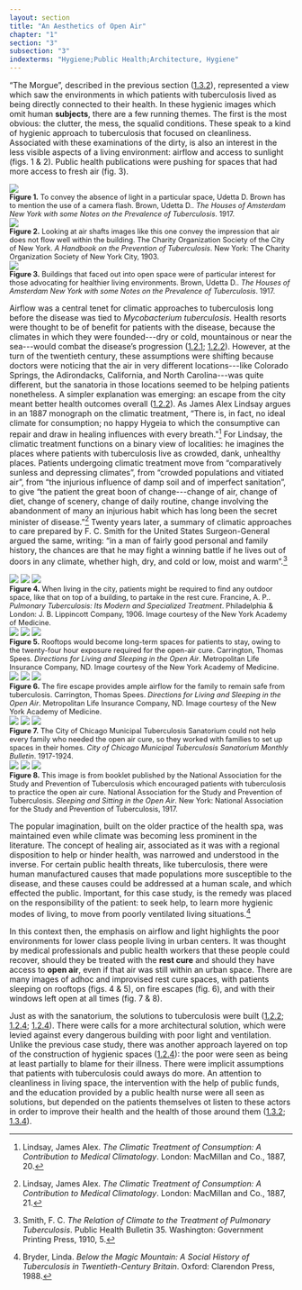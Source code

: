 ```yaml
---
layout: section
title: "An Aesthetics of Open Air"
chapter: "1"
section: "3"
subsection: "3"
indexterms: "Hygiene;Public Health;Architecture, Hygiene"
---
```


“The Morgue”, described in the previous section (<a href="{{ site.baseurl }}/narrative/1_3_2">1.3.2</a>), represented a view which saw the environments in which patients with tuberculosis lived as being directly connected to their health. In these hygienic images which omit human <span data-tooltip aria-haspopup="true" class="has-tip" data-disable-hover="false" tabindex="1" data-title="The term research subject refers to a human person who has been ingested into a research program, and whose identity, personhood, and body have become the focus of a research program. I think of the subject in a Foucauldian sense: The 'subject' is a pun on the monarchal subject, someone who has no agency under the spectacular power of the sovereign. In this case it the subject lacks agency in relation to the researcher studying them."><b>subjects</b></span>, there are a few running themes. The first is the most obvious: the clutter, the mess, the squalid conditions. These speak to a kind of hygienic approach to tuberculosis that focused on cleanliness. Associated with these examinations of the dirty, is also an interest in the less visible aspects of a living environment: airflow and access to sunlight (figs. 1 & 2). Public health publications were pushing for spaces that had more access to fresh air (fig. 3).

<div class="card-container-horizontal"><div class="card-container-horizontal-content"><img id="Brown_TheHousesofAmsterdamNewYo_1917_56" class="image-medium image-center" src="{{ site.baseurl }}/assets/img/Brown_TheHousesofAmsterdamNewYo_1917_56.jpg">

<div class="caption-font" style="font-size:.9em"><b>Figure 1.</b> To convey the absence of light in a particular space, Udetta D. Brown has to mention the use of a camera flash. Brown, Udetta D.. <i>The Houses of Amsterdam New York with some Notes on the Prevalence of Tuberculosis</i>. 1917.</div></div>

<div class="card-container-horizontal-content"><img id="CharityOrganiza_AHandbookonthePreventiono_1903_351" class="image-medium image-center" src="{{ site.baseurl }}/assets/img/CharityOrganiza_AHandbookonthePreventiono_1903_351.jpg">

<div class="caption-font" style="font-size:.9em"><b>Figure 2.</b> Looking at air shafts images like this one convey the impression that air does not flow well within the building. The Charity Organization Society of the City of New York. <i>A Handbook on the Prevention of Tuberculosis</i>. New York: The Charity Organization Society of New York City, 1903.</div></div>

<div class="card-container-horizontal-content"><img id="Brown_TheHousesofAmsterdamNewYo_1917_62" class="image-medium image-center" src="{{ site.baseurl }}/assets/img/Brown_TheHousesofAmsterdamNewYo_1917_62.jpg">

<div class="caption-font" style="font-size:.9em"><b>Figure 3.</b> Buildings that faced out into open space were of particular interest for those advocating for healthier living environments. Brown, Udetta D.. <i>The Houses of Amsterdam New York with some Notes on the Prevalence of Tuberculosis</i>. 1917.</div></div></div>

Airflow was a central tenet for climatic approaches to tuberculosis long before the disease was tied to <i>Mycobacterium tuberculosis</i>. Health resorts were thought to be of benefit for patients with the disease, because the climates in which they were founded---dry or cold, mountainous or near the sea---would combat the disease’s progression (<a href="{{ site.baseurl }}/narrative/1_2_1">1.2.1</a>; <a href="{{ site.baseurl }}/narrative/1_2_2">1.2.2</a>).  However, at the turn of the twentieth century, these assumptions were shifting because doctors were noticing that the air in very different locations---like Colorado Springs, the Adirondacks,  California, and North Carolina---was quite different, but the sanatoria in those locations seemed to be helping patients nonetheless. A simpler explanation was emerging: an escape from the city meant better health outcomes overall (<a href="{{ site.baseurl }}/narrative/1_2_2">1.2.2</a>). As James Alex Lindsay argues in an 1887 monograph on the climatic treatment, “There is, in fact, no ideal climate for consumption; no happy Hygeia to which the consumptive can repair and draw in healing influences with every breath."[^fn1] For Lindsay, the climatic treatment functions on a binary view of localities: he imagines the places where patients with tuberculosis live as crowded, dank, unhealthy places. Patients undergoing climatic treatment move from “comparatively sunless and depressing climates”, from “crowded populations and vitiated air”, from “the injurious influence of damp soil and of imperfect sanitation”, to give “the patient the great boon of change---change of air, change of diet, change of scenery, change of daily routine, change involving the abandonment of many an injurious habit which has long been the secret minister of disease.”[^fn2] Twenty years later, a summary of climatic approaches to care prepared by F. C. Smith for the United States Surgeon-General argued the same, writing: “in a man of fairly good personal and family history, the chances are that he may fight a winning battle if he lives out of doors in any climate, whether high, dry, and cold or low, moist and warm”.[^fn3]

<img id="Francine_1907_0002" class="opaque image-large" src="{{ site.baseurl }}/assets/img/Francine_1907_0002_full.jpg">

<img id="Francine_1907_0002" class="transparent image-large" src="{{ site.baseurl }}/assets/img/Francine_1907_0002.jpg">

<img id="Francine_1907_0002" class="partially-opaque image-large" src="{{ site.baseurl }}/assets/img/Francine_1907_0002_partial.jpg">

<div class="caption-font" style="font-size:.9em"><b>Figure 4.</b> When living in the city, patients might be required to find any outdoor space, like that on top of a building, to partake in the rest cure. Francine, A. P.. <i>Pulmonary Tuberculosis: Its Modern and Specialized Treatment</i>. Philadelphia & London: J. B. Lippincott Company, 1906. Image courtesy of the New York Academy of Medicine.</div>

<img id="Carrington_OpenAir_BerthaJohnsonColl_Folder28_0001" class="opaque image-medium image-center" src="{{ site.baseurl }}/assets/img/Carrington_OpenAir_BerthaJohnsonColl_Folder28_0001_full.jpg">

<img id="Carrington_OpenAir_BerthaJohnsonColl_Folder28_0001" class="transparent image-medium image-center" src="{{ site.baseurl }}/assets/img/Carrington_OpenAir_BerthaJohnsonColl_Folder28_0001.jpg">

<img id="Carrington_OpenAir_BerthaJohnsonColl_Folder28_0001" class="partially-opaque image-medium image-center" src="{{ site.baseurl }}/assets/img/Carrington_OpenAir_BerthaJohnsonColl_Folder28_0001_partial.jpg">

<div class="caption-font" style="font-size:.9em"><b>Figure 5.</b> Rooftops would become long-term spaces for patients to stay, owing to the twenty-four hour exposure required for the open-air cure. Carrington, Thomas Spees. <i>Directions for Living and Sleeping in the Open Air</i>. Metropolitan Life Insurance Company, ND. Image courtesy of the New York Academy of Medicine.</div>

<div class="card float-right half-width-image"><img id="Carrington_OpenAir_BerthaJohnsonColl_Folder28_0001b" class="opaque" src="{{ site.baseurl }}/assets/img/Carrington_OpenAir_BerthaJohnsonColl_Folder28_0001b_full.jpg">

<img id="Carrington_OpenAir_BerthaJohnsonColl_Folder28_0001b" class="transparent" src="{{ site.baseurl }}/assets/img/Carrington_OpenAir_BerthaJohnsonColl_Folder28_0001b.jpg">

<img id="Carrington_OpenAir_BerthaJohnsonColl_Folder28_0001b" class="partially-opaque" src="{{ site.baseurl }}/assets/img/Carrington_OpenAir_BerthaJohnsonColl_Folder28_0001b_partial.jpg">

<div class="caption-font" style="font-size:.9em"><b>Figure 6.</b> The fire escape provides ample airflow for the family to remain safe from tuberculosis. Carrington, Thomas Spees. <i>Directions for Living and Sleeping in the Open Air</i>. Metropolitan Life Insurance Company, ND. Image courtesy of the New York Academy of Medicine.</div>

<img id="CityofChicagoMunicipalTub1-4_1917-1924_44" class="opaque" src="{{ site.baseurl }}/assets/img/CityofChicagoMunicipalTub1-4_1917-1924_44_full.jpg">

<img id="CityofChicagoMunicipalTub1-4_1917-1924_44" class="transparent" src="{{ site.baseurl }}/assets/img/CityofChicagoMunicipalTub1-4_1917-1924_44.jpg">

<img id="CityofChicagoMunicipalTub1-4_1917-1924_44" class="partially-opaque" src="{{ site.baseurl }}/assets/img/CityofChicagoMunicipalTub1-4_1917-1924_44_partial.jpg">

<div class="caption-font" style="font-size:.9em"><b>Figure 7.</b> The City of Chicago Municipal Tuberculosis Sanatorium could not help every family who needed the open air cure, so they worked with families to set up spaces in their homes.  <i>City of Chicago Municipal Tuberculosis Sanatorium Monthly Bulletin</i>. 1917-1924.</div>

<img id="NationalAssocia_SleepingandSittingintheOp_1917_8" class="opaque image-medium image-center" src="{{ site.baseurl }}/assets/img/NationalAssocia_SleepingandSittingintheOp_1917_8_full.jpg">

<img id="NationalAssocia_SleepingandSittingintheOp_1917_8" class="transparent image-medium image-center" src="{{ site.baseurl }}/assets/img/NationalAssocia_SleepingandSittingintheOp_1917_8.jpg">

<img id="NationalAssocia_SleepingandSittingintheOp_1917_8" class="partially-opaque image-medium image-center" src="{{ site.baseurl }}/assets/img/NationalAssocia_SleepingandSittingintheOp_1917_8_partial.jpg">

<div class="caption-font" style="font-size:.9em"><b>Figure 8.</b> This image is from booklet published by the National Association for the Study and Prevention of Tuberculosis which encouraged patients with tuberculosis to practice the open air cure. National Association for the Study and Prevention of Tuberculosis. <i>Sleeping and Sitting in the Open Air</i>. New York: National Association for the Study and Prevention of Tuberculosis, 1917.</div></div>

The popular imagination, built on the older practice of the health spa, was maintained even while climate was becoming less prominent in the literature. The concept of healing air, associated as it was with a regional disposition to help or hinder health, was narrowed and understood in the inverse. For certain public health threats, like tuberculosis, there were human manufactured causes that made populations more susceptible to the disease, and these causes could be addressed at a human scale, and which effected the public. Important, for this case study, is the remedy was placed on the responsibility of the patient: to seek help, to learn more hygienic modes of living, to move from poorly ventilated living situations.[^fn4]

In this context then, the emphasis on airflow and light highlights the poor environments for lower class people living in urban centers. It was thought by medical professionals and public health workers that these people could recover, should they be treated with the <span data-tooltip aria-haspopup="true" class="has-tip" data-disable-hover="false" tabindex="1" data-title="The rest cure was an approach to tuberculosis where patients were encouraged to do as little as possible and rest to recover their energy. It was regularly practiced along side the open air cure."><b>rest cure</b></span> and should they have access to <span data-tooltip aria-haspopup="true" class="has-tip" data-disable-hover="false" tabindex="1" data-title="The open air approach to treating tuberculosis focused on the constant flow of fresh air. It was often paired with the rest cure."><b>open air</b></span>, even if that air was still within an urban space. There are many images of adhoc and improvised rest cure spaces, with patients sleeping on rooftops (figs. 4 & 5), on fire escapes (fig. 6), and with their windows left open at all times (fig. 7 & 8).

Just as with the sanatorium, the solutions to tuberculosis were built (<a href="{{ site.baseurl }}/narrative/1_2_2">1.2.2</a>; <a href="{{ site.baseurl }}/narrative/1_2_4">1.2.4</a>; <a href="{{ site.baseurl }}/narrative/1_2_4">1.2.4</a>). There were calls for a more architectural solution, which were levied against every dangerous building with poor light and ventilation. Unlike the previous case study, there was another approach layered on top of the construction of hygienic spaces (<a href="{{ site.baseurl }}/narrative/1_2_4">1.2.4</a>): the poor were seen as being at least partially to blame for their illness. There were implicit assumptions that patients with tuberculosis could aways do more. An attention to cleanliness in living space, the intervention with the help of public funds, and the education provided by a public health nurse were all seen as solutions, but depended on the patients themselves ot listen to these actors in order to improve their health and the health of those around them (<a href="{{ site.baseurl }}/narrative/1_3_2">1.3.2</a>; <a href="{{ site.baseurl }}/narrative/1_3_4">1.3.4</a>).

<div class="style-divider">
 	<div class="line"></div>
</div>

[^fn1]: Lindsay, James Alex. <i>The Climatic Treatment of Consumption: A Contribution to Medical Climatology</i>. London: MacMillan and Co., 1887, 20.

[^fn2]: Lindsay, James Alex. <i>The Climatic Treatment of Consumption: A Contribution to Medical Climatology</i>. London: MacMillan and Co., 1887, 21.

[^fn3]: Smith, F. C. <i>The Relation of Climate to the Treatment of Pulmonary Tuberculosis</i>. Public Health Bulletin 35. Washington: Government Printing Press, 1910, 5.

[^fn4]: Bryder, Linda. <i>Below the Magic Mountain: A Social History of Tuberculosis in Twentieth-Century Britain</i>. Oxford: Clarendon Press, 1988.